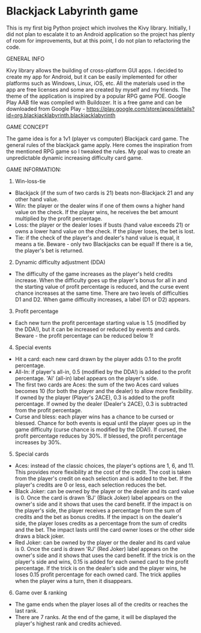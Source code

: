 # Blackjack Labyrinth game

This is my first big Python project which involves the Kivy library. Initially, I did not plan to escalate it to an Android application so the project has plenty of room for improvements, but at this point, I do not plan to refactoring the code.


GENERAL INFO

Kivy library allows the building of cross-platform GUI apps. I decided to create my app for Android, but it can be easily implemented for other platforms such as Windows, Linux, iOS, etc.
All the materials used in the app are free licenses and some are created by myself and my friends. The theme of the application is inspired by a popular RPG game POE.
Google Play AAB file was compiled with Buildozer.
It is a free game and can be downloaded from Google Play - https://play.google.com/store/apps/details?id=org.blackjacklabyrinth.blackjacklabyrinth


GAME CONCEPT

The game idea is for a 1v1 (player vs computer) Blackjack card game. The general rules of the blackjack game apply. Here comes the inspiration from the mentioned RPG game so I tweaked the rules. My goal was to create an unpredictable dynamic increasing difficulty card game.


GAME INFORMATION:

1. Win-loss-tie
  - Blackjack (if the sum of two cards is 21) beats non-Blackjack 21 and any other hand value.
  - Win: the player or the dealer wins if one of them owns a higher hand value on the check. If the player wins, he receives the bet amount multiplied by the profit percentage.
  - Loss: the player or the dealer loses if busts (hand value exceeds 21) or owns a lower hand value on the check. If the player loses, the bet is lost.
  - Tie: if the check of the player's and dealer's hand value is equal, it means a tie. Beware - only two Blackjacks can be equal! If there is a tie, the player's bet is returned.
2. Dynamic difficulty adjustment (DDA)
  - The difficulty of the game increases as the player's held credits increase. When the difficulty goes up the player's bonus for all in and the starting value of profit percentage is reduced, and the curse event chance increases at the same time. There are two levels of difficulties D1 and D2. When game difficulty increases, a label (D1 or D2) appears.
3.  Profit percentage
  - Each new turn the profit percentage starting value is 1.5 (modified by the DDA!), but it can be increased or reduced by events and cards. Beware - the profit percentage can be reduced below 1!
4. Special events
  - Hit a card: each new card drawn by the player adds 0.1 to the profit percentage.
  - All-In: if player's all-in, 0.5 (modified by the DDA!) is added to the profit percentage. 'AI' (all-in) label appears on the player's side.
  - The first two cards are Aces: the sum of the two Aces card values becomes 10 (for both the player and the dealer) to allow more flexibility. If owned by the player (Player's 2ACE), 0.3 is added to the profit percentage. If owned by the dealer (Dealer's 2ACE), 0.3 is subtracted from the profit percentage.
  - Curse and bless: each player wins has a chance to be cursed or blessed. Chance for both events is equal until the player goes up in the game difficulty (curse chance is modified by the DDA!). If cursed, the profit percentage reduces by 30%. If blessed, the profit percentage increases by 30%.
5. Special cards
  - Aces: instead of the classic choices, the player's options are 1, 6, and 11. This provides more flexibility at the cost of the credit. The cost is taken from the player's credit on each selection and is added to the bet. If the player's credits are 0 or less, each selection reduces the bet.
  - Black Joker: can be owned by the player or the dealer and its card value is 0. Once the card is drawn 'BJ' (Black Joker) label appears on the owner's side and it shows that uses the card benefit. If the impact is on the player's side, the player receives a percentage from the sum of credits and the bet as bonus credits. If the impact is on the dealer's side, 
    the player loses credits as a percentage from the sum of credits and the bet. The impact lasts until the card owner loses or the other side draws a black joker.
  - Red Joker: can be owned by the player or the dealer and its card value is 0. Once the card is drawn 'RJ' (Red Joker) label appears on the owner's side and it shows that uses the card benefit. If the trick is on the player's side and wins, 0.15 is added for each owned card to the profit percentage. If the trick is on the dealer's side and the player wins, he 
    loses 0.15 profit percentage for each owned card. The trick applies when the player wins a turn, then it disappears.
6. Game over & ranking
  - The game ends when the player loses all of the credits or reaches the last rank.
  - There are 7 ranks. At the end of the game, it will be displayed the player's highest rank and credits achieved.
